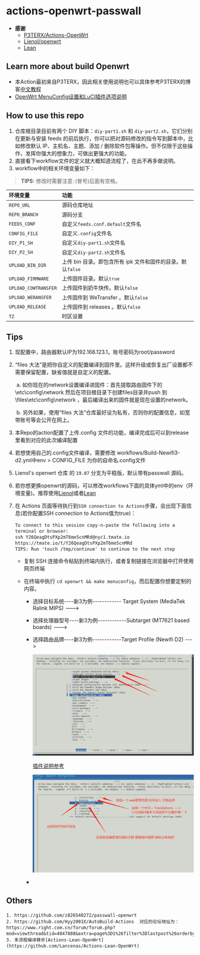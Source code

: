 # actions-openwrt-passwall
- **感谢** 
  - [P3TERX/Actions-OpenWrt](https://github.com/P3TERX/Actions-OpenWrt) 
  - [Lienol/openwrt](https://github.com/Lienol/openwrt)
  - [Lean](https://github.com/coolsnowwolf/lede)



## Learn more about build Openwrt

- 本Action最初来自P3TERX，因此相关使用说明也可以具体参考P3TERX的博客[中文教程](https://p3terx.com/archives/build-openwrt-with-github-actions.html)
- [OpenWrt MenuConfig设置和LuCI插件选项说明](https://mtom.ml/827.html)



## How to use this repo

1. 仓库根目录目前有两个 DIY 脚本：`diy-part1.sh` 和 `diy-part2.sh`，它们分别在更新与安装 feeds 的前后执行，你可以把对源码修改的指令写到脚本中，比如修改默认 IP、主机名、主题、添加 / 删除软件包等操作。但不仅限于这些操作，发挥你强大的想象力，可做出更强大的功能。
2. 直接看下workflow文件的定义就大概知道流程了，在此不再多做说明。
3. workflow中的相关环境变量如下：

> **TIPS:** 修改时需要注意`:`(冒号)后面有空格。

| 环境变量             | 功能                                                        |
| :------------------- | :---------------------------------------------------------- |
| `REPO_URL`           | 源码仓库地址                                                |
| `REPO_BRANCH`        | 源码分支                                                    |
| `FEEDS_CONF`         | 自定义`feeds.conf.default`文件名                            |
| `CONFIG_FILE`        | 自定义`.config`文件名                                       |
| `DIY_P1_SH`          | 自定义`diy-part1.sh`文件名                                  |
| `DIY_P2_SH`          | 自定义`diy-part2.sh`文件名                                  |
| `UPLOAD_BIN_DIR`     | 上传 bin 目录。即包含所有 ipk 文件和固件的目录。默认`false` |
| `UPLOAD_FIRMWARE`    | 上传固件目录。默认`true`                                    |
| `UPLOAD_COWTRANSFER` | 上传固件到奶牛快传。默认`false`                             |
| `UPLOAD_WERANSFER`   | 上传固件到 WeTransfer 。默认`false`                         |
| `UPLOAD_RELEASE`     | 上传固件到 releases 。默认`false`                           |
| `TZ`                 | 时区设置                                                    |





## Tips


1.  现配置中，路由器默认IP为192.168.123.1，账号密码为root/password

2. “files 大法”是把你自定义的配置编译到固件里。这样升级或恢复出厂设置都不需要保留配置，缺省值就是自定义的配置。

   ​	a. 如你现在的network设置编译进固件：首先提取路由固件下的\etc\config\network 然后在项目根目录下创建files目录并push 到 \files\etc\config\network ，最后编译出来的固件就是现在设置的network。

   ​	b. 另外如果，使用“files 大法”仓库最好设为私有，否则你的配置信息，如宽带账号等会公开在网上。

3. 本Repo的action配置了上传.config 文件的功能，编译完成后可以到release里看到对应的此次编译配置

4. 若想使用自己的.config文件编译，需要修改 workflows/Build-Newifi3-d2.yml中env > CONFIG_FILE 为你的自命名.config文件

5. Lienol's openwrt  仓库 的 `19.07` 分支为平稳版，默认带有passwall 源码。

6. 若你想更换openwrt的源码，可以修改workflows下面的具体yml中的env（环境变量)。推荐使用[Lienol]()或者[Lean](https://github.com/coolsnowwolf/lede.git)

7. 在 Actions 页面等待执行到`SSH connection to Actions`步骤，会出现下面信息(若你配置SSH connection to Actions值为true)：  

   ```
   To connect to this session copy-n-paste the following into a terminal or browser:
   ssh Y26QeagDtsPXp2mT6me5cnMRd@nyc1.tmate.io
   https://tmate.io/t/Y26QeagDtsPXp2mT6me5cnMRd
   TIPS: Run 'touch /tmp/continue' to continue to the next step
   ```

   - 复制 SSH 连接命令粘贴到终端内执行，或者复制链接在浏览器中打开使用网页终端

   - 在终端中执行 `cd openwrt && make menuconfig`，而后配置你想要定制的内容。

     - 选择目标系统----新3为例------------ Target System (MediaTek Ralink MIPS)  --->  

     - 选择处理器型号----新3为例------------Subtarget (MT7621 based boards)  ---> 

     - 选择路由品牌----新3为例------------Target Profile (Newifi D2)  --->

       ![image-20210129162037158](README.assets/image-20210129162037158.png)

       [插件说明参考](https://www.right.com.cn/forum/thread-344825-1-1.html)

       ![image-20210129162118156](README.assets/image-20210129162118156.png)

     - 



## Others


```
1. https://github.com/z826540272/passwall-openwrt
2. https://github.com/Hyy2001X/AutoBuild-Actions  对应的论坛地址为： https://www.right.com.cn/forum/forum.php?mod=viewthread&tid=4047888&extra=page%3D1%26filter%3Dlastpost%26orderby%3Dlastpost
3. 多流程编译移步[Actions-Lean-OpenWrt](https://github.com/Lancenas/Actions-Lean-OpenWrt)
```
